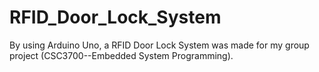 # RFID_Door_Lock_System
By using Arduino Uno, a RFID Door Lock System was made for my group project (CSC3700--Embedded System Programming).
